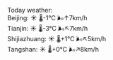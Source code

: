 Today weather:  
Beijing: ☀️ 🌡️-1°C 🌬️↑7km/h  
Tianjin: ☀️ 🌡️-3°C 🌬️↖7km/h  
Shijiazhuang: ☀️ 🌡️+1°C 🌬️↖5km/h  
Tangshan: ☀️ 🌡️+0°C 🌬️↗8km/h  
